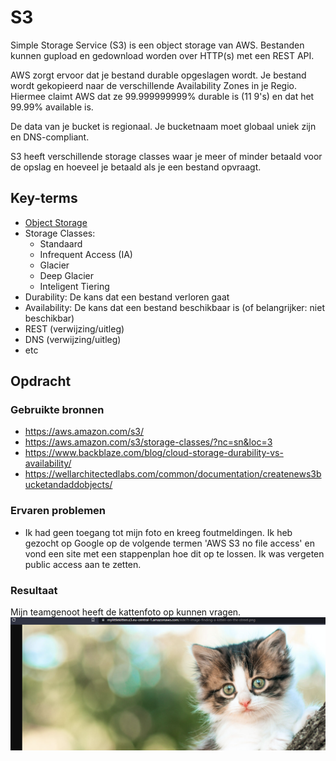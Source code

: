 # S3
Simple Storage Service (S3) is een object storage van AWS. Bestanden kunnen gupload en gedownload worden over HTTP(s) met een REST API.

AWS zorgt ervoor dat je bestand durable opgeslagen wordt. Je bestand wordt gekopieerd naar de verschillende Availability Zones in je Regio. Hiermee claimt AWS dat ze 99.999999999% durable is (11 9's) en dat het 99.99% available is.

De data van je bucket is regionaal. Je bucketnaam moet globaal uniek zijn en DNS-compliant.

S3 heeft verschillende storage classes waar je meer of minder betaald voor de opslag en hoeveel je betaald als je een bestand opvraagt.

## Key-terms
- [Object Storage](../beschrijvingen/storage-types.md#Object)
- Storage Classes:
    - Standaard
    - Infrequent Access (IA)
    - Glacier
    - Deep Glacier
    - Inteligent Tiering
- Durability: De kans dat een bestand verloren gaat
- Availability: De kans dat een bestand beschikbaar is (of belangrijker: niet beschikbar)
- REST (verwijzing/uitleg)
- DNS (verwijzing/uitleg)
- etc

## Opdracht
### Gebruikte bronnen
- https://aws.amazon.com/s3/
- https://aws.amazon.com/s3/storage-classes/?nc=sn&loc=3
- https://www.backblaze.com/blog/cloud-storage-durability-vs-availability/
- https://wellarchitectedlabs.com/common/documentation/createnews3bucketandaddobjects/

### Ervaren problemen
- Ik had geen toegang tot mijn foto en kreeg foutmeldingen.
    Ik heb gezocht op Google op de volgende termen 'AWS S3 no file access' en vond een site met een stappenplan hoe dit op te lossen. Ik was vergeten public access aan te zetten.

### Resultaat
Mijn teamgenoot heeft de kattenfoto op kunnen vragen.
![screenshot van een kattenfoto](./screenshots/screenshot-s3.png)